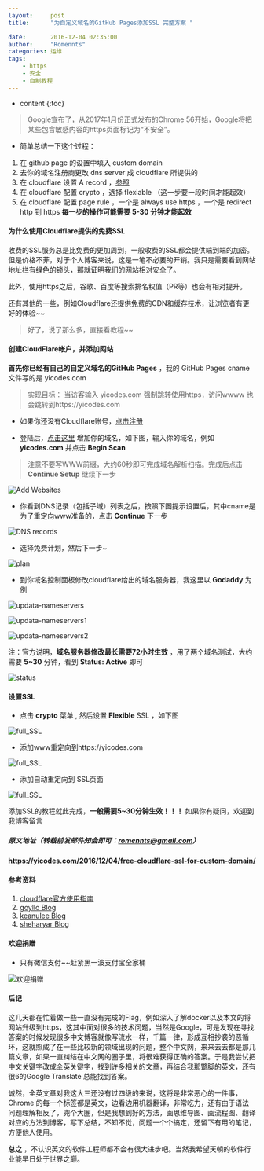```yaml
---
layout:     post
title:      "为自定义域名的GitHub Pages添加SSL 完整方案 "

date:       2016-12-04 02:35:00
author:     "Romennts"
categories: 运维
tags:
    - https
    - 安全
    - 自制教程
---
```


* content
{:toc}

> Google宣布了，从2017年1月份正式发布的Chrome 56开始，Google将把某些包含敏感内容的https页面标记为“不安全”。

* 简单总结一下这个过程：

1. 在 github page 的设置中填入 custom domain
2. 去你的域名注册商更改 dns server 成 cloudflare 所提供的
3. 在 cloudflare 设置 A record ，[参照]( https://help.github.com/articles/setting-up-an-apex-domain/#configuring-a-records-with-your-dns-provider)
4. 在 cloudflare 配置 crypto ，选择 flexiable （这一步要一段时间才能起效）
5. 在 cloudflare 配置 page rule ，一个是 always use https ，一个是 redirect http 到 https
**每一步的操作可能需要 5-30 分钟才能起效**




#### 为什么使用Cloudflare提供的免费SSL

收费的SSL服务总是比免费的更加周到，一般收费的SSL都会提供端到端的加密。但是价格不菲，对于个人博客来说，这是一笔不必要的开销。我只是需要看到网站地址栏有绿色的锁头，那就证明我们的网站相对安全了。

此外，使用https之后，谷歌、百度等搜索排名权值（PR等）也会有相对提升。

还有其他的一些，例如Cloudflare还提供免费的CDN和缓存技术，让浏览者有更好的体验~~

> 好了，说了那么多，直接看教程~~

#### 创建CloudFlare帐户，并添加网站

**首先你已经有自己的自定义域名的GitHub Pages** ，我的 GitHub Pages cname文件写的是 yicodes.com

> 实现目标： 当访客输入 yicodes.com 强制跳转使用https，访问wwww 也会跳转到https://yicodes.com

* 如果你还没有Cloudflare账号，[点击注册](https://www.cloudflare.com/a/sign-up)

* 登陆后，[点击这里](https://www.cloudflare.com/a/add-site) 增加你的域名，如下图，输入你的域名，例如 **yicodes.com**  并点击 **Begin Scan**

> 注意不要写WWW前缀，大约60秒即可完成域名解析扫描。完成后点击 **Continue Setup** 继续下一步

![Add Websites](https://yicodes.com/img/gpssl/github-page-ssl-1.png)

* 你看到DNS记录（包括子域）列表之后，按照下图提示设置后，其中cname是为了重定向www准备的，点击 **Continue** 下一步

![DNS records](https://yicodes.com/img/gpssl/dnsrecord.png)

* 选择免费计划，然后下一步~

![plan](https://yicodes.com/img/gpssl/plan.png)

* 到你域名控制面板修改cloudflare给出的域名服务器，我这里以 **Godaddy** 为例

![updata-nameservers](https://yicodes.com/img/gpssl/updata-nameservers.png)

![updata-nameservers1](https://yicodes.com/img/gpssl/updata-nameservers1.png)

![updata-nameservers2](https://yicodes.com/img/gpssl/updata-nameservers2.png)

注：官方说明，**域名服务器修改最长需要72小时生效** ，用了两个域名测试，大约需要 **5~30** 分钟，看到 **Status: Active** 即可

![status](https://yicodes.com/img/gpssl/status.png)

#### 设置SSL

* 点击 **crypto** 菜单 , 然后设置 **Flexible** SSL ，如下图

![full_SSL](https://yicodes.com/img/gpssl/flexiblessl.png)

* 添加www重定向到https://yicodes.com

![full_SSL](https://yicodes.com/img/gpssl/add301.png)

* 添加自动重定向到 SSL页面

![full_SSL](https://yicodes.com/img/gpssl/forcessl.png)


添加SSL的教程就此完成，**一般需要5~30分钟生效！！！** 如果你有疑问，欢迎到我博客留言

##### 原文地址（转载前发邮件知会即可：romennts@gmail.com）

**https://yicodes.com/2016/12/04/free-cloudflare-ssl-for-custom-domain/**

#### 参考资料
1. [cloudflare官方使用指南](https://blog.cloudflare.com/secure-and-fast-github-pages-with-cloudflare/)
1. [goyllo Blog](https://www.goyllo.com/github/pages/free-cloudflare-ssl-for-custom-domain/)
2. [keanulee Blog](https://blog.keanulee.com/2014/10/11/setting-up-ssl-on-github-pages.html)
3. [sheharyar Blog](https://sheharyar.me/blog/free-ssl-for-github-pages-with-custom-domains/)

#### 欢迎捐赠

* 只有微信支付~~赶紧黑一波支付宝全家桶

![欢迎捐赠](https://yicodes.com/img/wechatpay.png)


#### 后记

这几天都在忙着做一些一直没有完成的Flag，例如深入了解docker以及本文的将网站升级到https，这其中面对很多的技术问题，当然是Google，可是发现在寻找答案的时候发现很多中文博客就像写流水一样，千篇一律，形成互相抄袭的恶循环，这就照成了在一些比较新的领域出现的问题，整个中文网，来来去去都是那几篇文章，如果一直纠结在中文网的圈子里，将很难获得正确的答案。于是我尝试把中文关键字改成全英关键字，找到许多相关的文章，再结合我那蹩脚的英文，还有很6的Google Translate 总能找到答案。

诚然，全英文章对我这大三还没有过四级的来说，这将是非常恶心的一件事，Chrome 的每一个标签都是英文，边看边用机器翻译，非常吃力，还有由于语法问题理解相反了，兜个大圈，但是我想到好的方法，画思维导图、画流程图、翻译对应的方法到博客，写下总结，不知不觉，问题一个个搞定，还留下有用的笔记，方便他人使用。

**总之** ，不认识英文的软件工程师都不会有很大进步吧。当然我希望天朝的软件行业能早日处于世界之巅。
